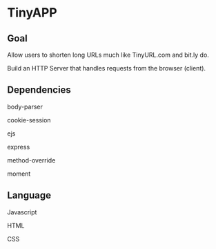 # TinyAPP

## Goal

Allow users to shorten long URLs much like TinyURL.com and bit.ly do.

Build an HTTP Server that handles requests from the browser (client).

## Dependencies

body-parser

cookie-session

ejs

express

method-override

moment

## Language 

Javascript

HTML

CSS



 
